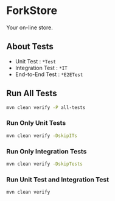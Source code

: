 # ForkStore

Your on-line store.

## About Tests

- Unit Test : `*Test`
- Integration Test : `*IT`
- End-to-End Test : `*E2ETest`

## Run All Tests

```sh
mvn clean verify -P all-tests
```

### Run Only Unit Tests

```sh
mvn clean verify -DskipITs
```

### Run Only Integration Tests

```sh
mvn clean verify -DskipTests
```

### Run Unit Test and Integration Test

```sh
mvn clean verify
```
